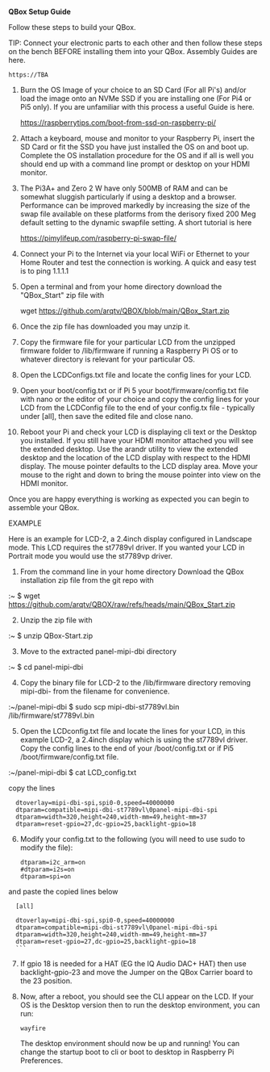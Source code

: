 **QBox Setup Guide**

Follow these steps to build your QBox.

TIP: Connect your electronic parts to each other and then follow these steps on the bench BEFORE installing them into your QBox. Assembly Guides are here.

    https://TBA

1. Burn the OS Image of your choice to an SD Card (For all Pi's) and/or load the image onto an NVMe SSD if you are installing one (For Pi4 or Pi5 only). If you are unfamiliar with this process a useful Guide is here.

    https://raspberrytips.com/boot-from-ssd-on-raspberry-pi/

2. Attach a keyboard, mouse and monitor to your Raspberry Pi, insert the SD Card or fit the SSD you have just installed the OS on and boot up. Complete the OS installation procedure for the OS and if all is well you should end up with a command line prompt or desktop on your HDMI monitor.

3. The Pi3A+ and Zero 2 W have only 500MB of RAM and can be somewhat sluggish particularly if using a desktop and a browser. Performance can be improved markedly by increasing the size of the swap file available on these platforms from the derisory fixed 200 Meg default setting to the dynamic swapfile setting. A short tutorial is here

    https://pimylifeup.com/raspberry-pi-swap-file/
       
4. Connect your Pi to the Internet via your local WiFi or Ethernet to your Home Router and test the connection is working. A quick and easy test is to ping 1.1.1.1

5. Open a terminal and from your home directory download the "QBox_Start" zip file with

    wget https://github.com/arqtv/QBOX/blob/main/QBox_Start.zip

6. Once the zip file has downloaded you may unzip it.
  
7. Copy the firmware file for your particular LCD from the unzipped firmware folder to /lib/firmware if running a Raspberry Pi OS or to whatever directory is relevant for your particular OS.

8. Open the LCDConfigs.txt file and locate the config lines for your LCD.
  
9. Open your boot/config.txt or if Pi 5 your boot/firmware/config.txt file with nano or the editor of your choice and copy the config lines for your LCD from the LCDConfig file to the end of your config.tx file - typically under [all], then save the edited file and close nano.   

10. Reboot your Pi and check your LCD is displaying cli text or the Desktop you installed. If you still have your HDMI monitor attached you will see the extended desktop. Use the arandr utility to view the extended desktop and the location of the LCD display with respect to the HDMI display. The mouse pointer defaults to the LCD display area. Move your mouse to the right and down to bring the mouse pointer into view on the HDMI monitor.

Once you are happy everything is working as expected you can begin to assemble your QBox.  


EXAMPLE

Here is an example for LCD-2, a 2.4inch display configured in Landscape mode. This LCD requires the st7789vl driver. If you wanted your LCD in Portrait mode you would use the st7789vp driver. 

1. From the command line in your home directory Download the QBox installation zip file from the git repo with

:~ $ wget https://github.com/arqtv/QBOX/raw/refs/heads/main/QBox_Start.zip

2. Unzip the zip file with

:~ $ unzip QBox-Start.zip

3. Move to the extracted panel-mipi-dbi directory

:~ $ cd panel-mipi-dbi

4. Copy the binary file for LCD-2 to the /lib/firmware directory removing mipi-dbi- from the filename for convenience.

:~/panel-mipi-dbi $ sudo scp mipi-dbi-st7789vl.bin /lib/firmware/st7789vl.bin
   
5. Open the LCDconfig.txt file and locate the lines for your LCD, in this example LCD-2, a 2.4inch display which is using the st7789vl driver. Copy the config lines to the end of your /boot/config.txt or if Pi5 /boot/firmware/config.txt file. 

:~/panel-mipi-dbi $ cat LCD_config.txt

copy the lines 

      dtoverlay=mipi-dbi-spi,spi0-0,speed=40000000
      dtparam=compatible=mipi-dbi-st7789vl\0panel-mipi-dbi-spi
      dtparam=width=320,height=240,width-mm=49,height-mm=37
      dtparam=reset-gpio=27,dc-gpio=25,backlight-gpio=18
      
6. Modify your config.txt to the following (you will need to use sudo to modify the file):

      ```text
      dtparam=i2c_arm=on
      #dtparam=i2s=on
      dtparam=spi=on

and paste the copied lines below
      
      [all]
      
      dtoverlay=mipi-dbi-spi,spi0-0,speed=40000000
      dtparam=compatible=mipi-dbi-st7789vl\0panel-mipi-dbi-spi
      dtparam=width=320,height=240,width-mm=49,height-mm=37
      dtparam=reset-gpio=27,dc-gpio=25,backlight-gpio=18
      ```
      
 7.  If gpio 18 is needed for a HAT (EG the IQ Audio DAC+ HAT) then use backlight-gpio-23 and move the Jumper on the QBox Carrier board to the 23 position.

 8. Now, after a reboot, you should see the CLI appear on the LCD. If your OS is the Desktop version then to run the desktop environment, you can run:
      ```text
      wayfire
      ```
      The desktop environment should now be up and running! You can change the startup boot to cli or boot to desktop in Raspberry Pi Preferences.

